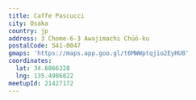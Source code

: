 ```yaml
---
title: Caffe Pascucci
city: Osaka
country: jp
address: 3 Chome-6-3 Awajimachi Chūō-ku
postalCode: 541-0047
gmaps: 'https://maps.app.goo.gl/t6MWWptqjio2EyHU8'
coordinates:
  lat: 34.6866328
  lng: 135.4986822
meetupId: 21427172
---
```


